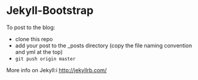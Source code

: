 # Jekyll-Bootstrap

To post to the blog:

- clone this repo
- add your post to the _posts directory (copy the file naming convention and yml at the top)
- ```git push origin master```


More info on Jekyll:i http://jekyllrb.com/
